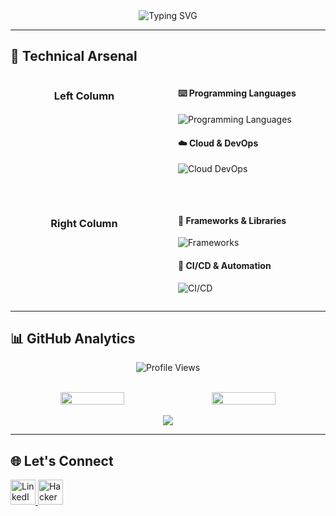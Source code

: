 <div align="center">
  <img src="https://readme-typing-svg.herokuapp.com?font=Fira+Code&size=26&duration=4000&pause=1000&color=000000&center=true&vCenter=true&width=300&lines=I'm+Abrar+Ahmed" alt="Typing SVG" />
</div>

---

## 🔧 Technical Arsenal

<div align="center" style="display: grid; grid-template-columns: 1fr 1fr; gap: 2rem; justify-items: center; align-items: start;">

### Left Column
<div style="text-align: left; width: 100%;">

#### ⌨️ **Programming Languages**
  <p>
    <img src="https://skillicons.dev/icons?i=java,python,js,ts" alt="Programming Languages" />
  </p>

#### ☁️ **Cloud & DevOps**
  <p>
    <img src="https://skillicons.dev/icons?i=aws,gcp,kubernetes,docker,terraform" alt="Cloud DevOps" />
  </p>
</div>

### Right Column
<div style="text-align: left; width: 100%;">

#### 🧩 **Frameworks & Libraries**
  <p>
    <img src="https://skillicons.dev/icons?i=spring,dotnet,angular,react" alt="Frameworks" />
  </p>

#### 🚀 **CI/CD & Automation**
  <p>
    <img src="https://skillicons.dev/icons?i=jenkins,githubactions,ansible" alt="CI/CD" />
  </p>
</div>

</div>

---

## 📊 GitHub Analytics

<div align="center">
  
  ![Profile Views](https://komarev.com/ghpvc/?username=abrar2030&color=000000&label=PROFILE+VIEWS&style=for-the-badge)
  
  <br>
  
  <div style="display: flex; gap: 1rem; justify-content: center; flex-wrap: wrap;">
    <img width="45%" src="https://github-readme-stats.vercel.app/api?username=abrar2030&show_icons=true&theme=nightowl&count_private=true&include_all_commits=true&hide_border=true" />
    <img width="45%" src="https://github-readme-stats.vercel.app/api/top-langs/?username=abrar2030&layout=compact&theme=nightowl&hide_border=true&langs_count=8" />
  </div>
  
  <br>
  
  <img src="https://github-readme-streak-stats.herokuapp.com/?user=abrar2030&theme=nightowl&hide_border=true" />
  
  <br>
  
</div>

---

## 🌐 Let's Connect
<p align="left">
  <a href="https://linkedin.com/in/abrar2030" target="_blank">
    <img src="https://skillicons.dev/icons?i=linkedin" alt="LinkedIn" height="40" />
  </a>
  <a href="https://www.hackerrank.com/abrar2030" target="_blank">
    <img src="https://skillicons.dev/icons?i=hackerrank" alt="HackerRank" height="40" />
  </a>
</p>
